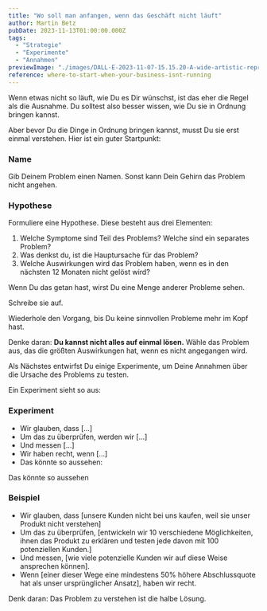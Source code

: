```yaml
---
title: "Wo soll man anfangen, wenn das Geschäft nicht läuft"
author: Martin Betz
pubDate: 2023-11-13T01:00:00.000Z
tags:
  - "Strategie"
  - "Experimente"
  - "Annahmen"
previewImage: "./images/DALL·E-2023-11-07-15.15.20-A-wide-artistic-representation-of-a-new-beginning-using-a-watercolor-and-geometric-style-with-blue-and-mint-as-the-dominant-colors.-The-image-should.png"
reference: where-to-start-when-your-business-isnt-running
---
```


Wenn etwas nicht so läuft, wie Du es Dir wünschst, ist das eher die Regel als die Ausnahme. Du solltest also besser wissen, wie Du sie in Ordnung bringen kannst.

Aber bevor Du die Dinge in Ordnung bringen kannst, musst Du sie erst einmal verstehen. Hier ist ein guter Startpunkt:

### **Name**

Gib Deinem Problem einen Namen. Sonst kann Dein Gehirn das Problem nicht angehen.

### **Hypothese**

Formuliere eine Hypothese. Diese besteht aus drei Elementen:

1. Welche Symptome sind Teil des Problems? Welche sind ein separates Problem?
2. Was denkst du, ist die Hauptursache für das Problem?
3. Welche Auswirkungen wird das Problem haben, wenn es in den nächsten 12 Monaten nicht gelöst wird?

Wenn Du das getan hast, wirst Du eine Menge anderer Probleme sehen.

Schreibe sie auf.

Wiederhole den Vorgang, bis Du keine sinnvollen Probleme mehr im Kopf hast.

Denke daran: **Du kannst nicht alles auf einmal lösen.** Wähle das Problem aus, das die größten Auswirkungen hat, wenn es nicht angegangen wird.

Als Nächstes entwirfst Du einige Experimente, um Deine Annahmen über die Ursache des Problems zu testen.

Ein Experiment sieht so aus:

### Experiment

- Wir glauben, dass \[...\]
- Um das zu überprüfen, werden wir \[...\]
- Und messen \[...\]
- Wir haben recht, wenn \[...\]
- Das könnte so aussehen:

 Das könnte so aussehen

### Beispiel

- Wir glauben, dass \[unsere Kunden nicht bei uns kaufen, weil sie unser Produkt nicht verstehen\]
- Um das zu überprüfen, \[entwickeln wir 10 verschiedene Möglichkeiten, ihnen das Produkt zu erklären und testen jede davon mit 100 potenziellen Kunden.\]
- Und messen, \[wie viele potenzielle Kunden wir auf diese Weise ansprechen können].
- Wenn \[einer dieser Wege eine mindestens 50% höhere Abschlussquote hat als unser ursprünglicher Ansatz\], haben wir recht.


Denk daran: Das Problem zu verstehen ist die halbe Lösung.
